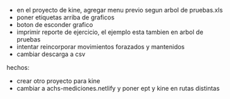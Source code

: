 - en el proyecto de kine, agregar menu previo segun arbol de pruebas.xls
- poner etiquetas arriba de graficos
- boton de esconder grafico
- imprimir reporte de ejercicio, el ejemplo esta tambien en arbol de pruebas
- intentar reincorporar movimientos forazados y mantenidos
- cambiar descarga a csv

hechos:
- crear otro proyecto para kine
- cambiar a achs-mediciones.netlify y poner ept y kine en rutas distintas